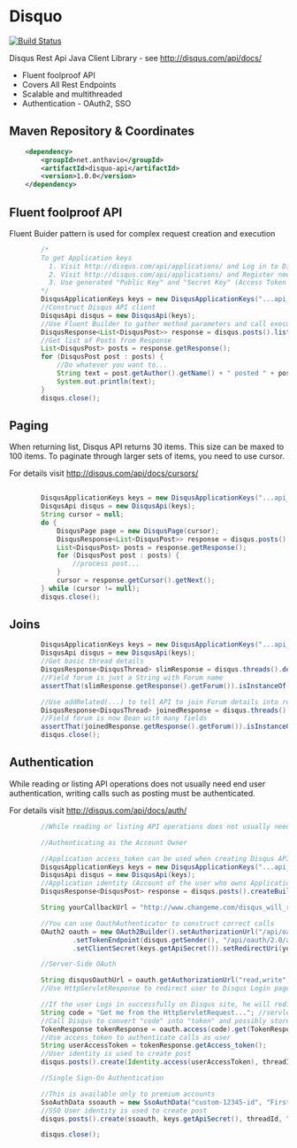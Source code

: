 Disquo
======
[![Build Status](https://vanek.ci.cloudbees.com/buildStatus/icon?job=disquo-snapshot)](https://vanek.ci.cloudbees.com/job/disquo-snapshot/)

Disqus Rest Api Java Client Library - see http://disqus.com/api/docs/

* Fluent foolproof API
* Covers All Rest Endpoints
* Scalable and multithreaded
* Authentication - OAuth2, SSO


Maven Repository & Coordinates
-------------

```xml
    <dependency>
        <groupId>net.anthavio</groupId>
        <artifactId>disquo-api</artifactId>
        <version>1.0.0</version>
    </dependency>
```


Fluent foolproof API
-------------
Fluent Buider pattern is used for complex request creation and execution

```java
		/*
		To get Application keys
		  1. Visit http://disqus.com/api/applications/ and Log in to Disqus or Create an Account
		  2. Visit http://disqus.com/api/applications/ and Register new application
		  3. Use generated "Public Key" and "Secret Key" (Access Token is optional)
		*/
		DisqusApplicationKeys keys = new DisqusApplicationKeys("...api_key...", "...secret_key...");
		//Construct Disqus API client
		DisqusApi disqus = new DisqusApi(keys);
		//Use Fluent Builder to gather method parameters and call execute to get Response 
		DisqusResponse<List<DisqusPost>> response = disqus.posts().list(threadId, null);
		//Get list of Posts from Response
		List<DisqusPost> posts = response.getResponse();
		for (DisqusPost post : posts) {
			//Do whatever you want to...
			String text = post.getAuthor().getName() + " posted " + post.getMessage();
			System.out.println(text);
		}
		disqus.close();
```

Paging
-------------
When returning list, Disqus API returns 30 items. This size can be maxed to 100 items. 
To paginate through larger sets of items, you need to use cursor.

For details visit http://disqus.com/api/docs/cursors/

```java
			
		DisqusApplicationKeys keys = new DisqusApplicationKeys("...api_key...", "...secret_key...");
		DisqusApi disqus = new DisqusApi(keys);
		String cursor = null;
		do {
			DisqusPage page = new DisqusPage(cursor);
			DisqusResponse<List<DisqusPost>> response = disqus.posts().list(threadId, page);
			List<DisqusPost> posts = response.getResponse();
			for (DisqusPost post : posts) {
				//process post...
			}
			cursor = response.getCursor().getNext();
		} while (cursor != null);
		disqus.close();
```

Joins
--------------


```java
		DisqusApplicationKeys keys = new DisqusApplicationKeys("...api_key...", "...secret_key...");
		DisqusApi disqus = new DisqusApi(keys);
		//Get basic thread details
		DisqusResponse<DisqusThread> slimResponse = disqus.threads().details(threadId);
		//Field forum is just a String with Forum name
		assertThat(slimResponse.getResponse().getForum()).isInstanceOf(String.class);

		//Use addRelated(...) to tell API to join Forum details into returned Thread object 
		DisqusResponse<DisqusThread> joinedResponse = disqus.threads().details(threadId, Related.forum);
		//Field forum is now Bean with many fields
		assertThat(joinedResponse.getResponse().getForum()).isInstanceOf(DisqusForum.class);
		disqus.close();
```

Authentication
-------------
While reading or listing API operations does not usually need end user authentication, writing calls such as posting must be authenticated.

For details visit http://disqus.com/api/docs/auth/

```java
		//While reading or listing API operations does not usually need authentication, writing calls must be authenticated

		//Authenticating as the Account Owner

		//Application access_token can be used when creating Disqus API client optionaly
		DisqusApplicationKeys keys = new DisqusApplicationKeys("...api_key...", "...secret_key...", "...access_token...");
		DisqusApi disqus = new DisqusApi(keys);
		//Application identity (Account of the user who owns Application) is used to create post
		DisqusResponse<DisqusPost> response = disqus.posts().createBuilder(threadId, "Hello world " + new Date()).execute();

		String yourCallbackUrl = "http://www.changeme.com/disqus_will_redirect_user_here_after_login";

		//You can use OauthAuthenticator to construct correct calls 
		OAuth2 oauth = new OAuth2Builder().setAuthorizationUrl("/api/oauth/2.0/authorize/")
				.setTokenEndpoint(disqus.getSender(), "/api/oauth/2.0/access_token/").setClientId(keys.getApiKey())
				.setClientSecret(keys.getApiSecret()).setRedirectUri(yourCallbackUrl).build();

		//Server-Side OAuth

		String disqusOauthUrl = oauth.getAuthorizationUrl("read,write", "some-random-to-check");
		//Use HttpServletResponse to redirect user to Disqus Login page - servletResponse.sendRedirect(disqusOauthUrl);

		//If the user Logs in successfully on Disqus site, he will redirected back to the yourCallbackUrl with code http parameter
		String code = "Get me from the HttpServletRequest..."; //servletRequest.getParameter("code")
		//Call Disqus to convert "code" into "token" and possibly store returned TokenResponse in HttpSession 
		TokenResponse tokenResponse = oauth.access(code).get(TokenResponse.class);
		//Use access_token to authenticate calls as user 
		String userAccessToken = tokenResponse.getAccess_token();
		//User identity is used to create post
		disqus.posts().create(Identity.access(userAccessToken), threadId, "Hello world " + new Date(), null);

		//Single Sign-On Authentication

		//This is available only to premium accounts
		SsoAuthData ssoauth = new SsoAuthData("custom-12345-id", "Firstname", "Surname");
		//SSO User identity is used to create post
		disqus.posts().create(ssoauth, keys.getApiSecret(), threadId, "Hello world " + new Date(), null);

		disqus.close();
```

